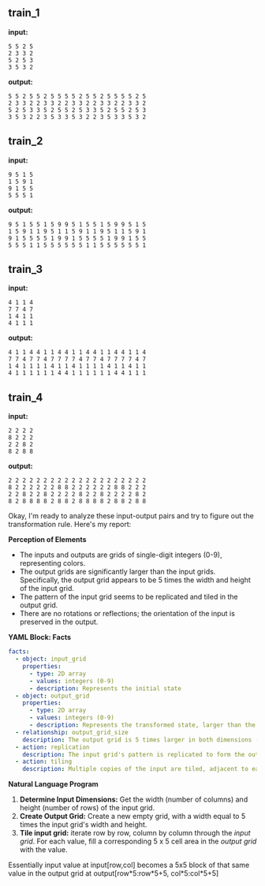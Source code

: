 
## train_1

**input:**
```
5 5 2 5
2 3 3 2
5 2 5 3
3 5 3 2
```


**output:**
```
5 5 2 5 5 2 5 5 5 5 2 5 5 2 5 5 5 5 2 5
2 3 3 2 2 3 3 2 2 3 3 2 2 3 3 2 2 3 3 2
5 2 5 3 3 5 2 5 5 2 5 3 3 5 2 5 5 2 5 3
3 5 3 2 2 3 5 3 3 5 3 2 2 3 5 3 3 5 3 2
```


## train_2

**input:**
```
9 5 1 5
1 5 9 1
9 1 5 5
5 5 5 1
```


**output:**
```
9 5 1 5 5 1 5 9 9 5 1 5 5 1 5 9 9 5 1 5
1 5 9 1 1 9 5 1 1 5 9 1 1 9 5 1 1 5 9 1
9 1 5 5 5 5 1 9 9 1 5 5 5 5 1 9 9 1 5 5
5 5 5 1 1 5 5 5 5 5 5 1 1 5 5 5 5 5 5 1
```


## train_3

**input:**
```
4 1 1 4
7 7 4 7
1 4 1 1
4 1 1 1
```


**output:**
```
4 1 1 4 4 1 1 4 4 1 1 4 4 1 1 4 4 1 1 4
7 7 4 7 7 4 7 7 7 7 4 7 7 4 7 7 7 7 4 7
1 4 1 1 1 1 4 1 1 4 1 1 1 1 4 1 1 4 1 1
4 1 1 1 1 1 1 4 4 1 1 1 1 1 1 4 4 1 1 1
```


## train_4

**input:**
```
2 2 2 2
8 2 2 2
2 2 8 2
8 2 8 8
```


**output:**
```
2 2 2 2 2 2 2 2 2 2 2 2 2 2 2 2 2 2 2 2
8 2 2 2 2 2 2 8 8 2 2 2 2 2 2 8 8 2 2 2
2 2 8 2 2 8 2 2 2 2 8 2 2 8 2 2 2 2 8 2
8 2 8 8 8 8 2 8 8 2 8 8 8 8 2 8 8 2 8 8
```

Okay, I'm ready to analyze these input-output pairs and try to figure out the transformation rule. Here's my report:

**Perception of Elements**

*   The inputs and outputs are grids of single-digit integers (0-9), representing colors.
*   The output grids are significantly larger than the input grids. Specifically, the output grid appears to be 5 times the width and height of the input grid.
*   The pattern of the input grid seems to be replicated and tiled in the output grid.
*   There are no rotations or reflections; the orientation of the input is preserved in the output.

**YAML Block: Facts**


```yaml
facts:
  - object: input_grid
    properties:
      - type: 2D array
      - values: integers (0-9)
      - description: Represents the initial state
  - object: output_grid
    properties:
      - type: 2D array
      - values: integers (0-9)
      - description: Represents the transformed state, larger than the input grid
  - relationship: output_grid_size
    description: The output grid is 5 times larger in both dimensions (width and height) than the input grid.
  - action: replication
    description: The input grid's pattern is replicated to form the output grid.
  - action: tiling
    description: Multiple copies of the input are tiled, adjacent to each other.
```


**Natural Language Program**

1.  **Determine Input Dimensions:** Get the width (number of columns) and height (number of rows) of the input grid.
2.  **Create Output Grid:** Create a new empty grid, with a width equal to 5 times the input grid's width and height.
3. **Tile input grid:** iterate row by row, column by column through the *input grid*. For each value, fill a corresponding 5 x 5 cell area in the *output grid* with the value.

Essentially input value at input\[row,col] becomes a 5x5 block of that same value in the output grid at output\[row\*5:row\*5+5, col\*5:col\*5+5]

